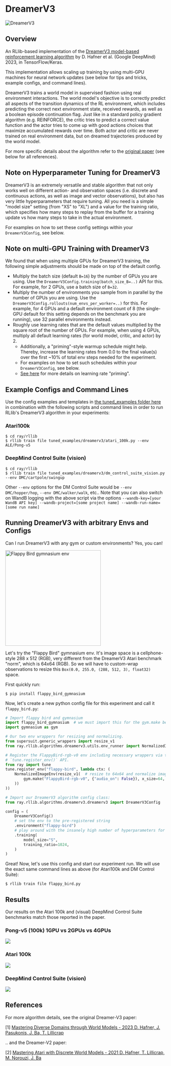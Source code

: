 # DreamerV3

![DreamerV3](../../../doc/source/rllib/images/dreamerv3/dreamerv3.png)

## Overview
An RLlib-based implementation of the
[DreamerV3 model-based reinforcement learning algorithm](https://arxiv.org/pdf/2301.04104v1.pdf)
by D. Hafner et al. (Google DeepMind) 2023, in TensorFlow/Keras. 

This implementation allows scaling up training by using multi-GPU machines for
neural network updates (see below for tips and tricks, example configs, and command lines).

DreamerV3 trains a world model in supervised fashion using real environment
interactions. The world model's objective is to correctly predict all aspects
of the transition dynamics of the RL environment, which includes predicting the
correct next environment state, received rewards, as well as a boolean episode
continuation flag.
Just like in a standard policy gradient algorithm (e.g. REINFORCE), the critic tries to
predict a correct value function and the actor tries to come up with good actions
choices that maximize accumulated rewards over time.
Both actor and critic are never trained on real environment data, but on dreamed trajectories produced by the world model.

For more specific details about the algorithm refer to the
[original paper](https://arxiv.org/pdf/2301.04104v1.pdf) (see below for all references).

## Note on Hyperparameter Tuning for DreamerV3
DreamerV3 is an extremely versatile and stable algorithm that not only works well on
different action- and observation spaces (i.e. discrete and continuous actions, as well
as image and vector observations), but also has very little hyperparameters that require tuning.
All you need is a simple "model size" setting (from "XS" to "XL") and a value for the training ratio, which
specifies how many steps to replay from the buffer for a training update vs how many
steps to take in the actual environment.

For examples on how to set these config settings within your `DreamerV3Config`, see below.


## Note on multi-GPU Training with DreamerV3
We found that when using multiple GPUs for DreamerV3 training, the following simple
adjustments should be made on top of the default config.

- Multiply the batch size (default `B=16`) by the number of GPUs you are using.
  Use the `DreamerV3Config.training(batch_size_B=..)` API for this. For example, for 2 GPUs,
  use a batch size of `B=32`.
- Multiply the number of environments you sample from in parallel by the number of GPUs you are using.
  Use the `DreamerV3Config.rollouts(num_envs_per_worker=..)` for this.
  For example, for 4 GPUs and a default environment count of 8 (the single-GPU default for
  this setting depends on the benchmark you are running), use 32
  parallel environments instead.
- Roughly use learning rates that are the default values multiplied by the square root of the number of GPUs.
  For example, when using 4 GPUs, multiply all default learning rates (for world model, critic, and actor) by 2.
  - Additionally, a "priming"-style warmup schedule might help. Thereby, increase the learning rates from 0.0
    to the final value(s) over the first ~10% of total env steps needed for the experiment.
  - For examples on how to set such schedules within your `DreamerV3Config`, see below.
  - [See here](https://aws.amazon.com/blogs/machine-learning/the-importance-of-hyperparameter-tuning-for-scaling-deep-learning-training-to-multiple-gpus/) for more details on learning rate "priming".


## Example Configs and Command Lines
Use the config examples and templates in
[the tuned_examples folder here](https://github.com/ray-project/ray/tree/master/rllib/tuned_examples/dreamerv3)
in combination with the following scripts and command lines in order to run RLlib's DreamerV3 algorithm in your experiments:

### Atari100k
```shell
$ cd ray/rllib
$ rllib train file tuned_examples/dreamerv3/atari_100k.py --env ALE/Pong-v5 
```

### DeepMind Control Suite (vision)
```shell
$ cd ray/rllib
$ rllib train file tuned_examples/dreamerv3/dm_control_suite_vision.py --env DMC/cartpole/swingup 
```
Other `--env` options for the DM Control Suite would be `--env DMC/hopper/hop`, `--env DMC/walker/walk`, etc..
Note that you can also switch on WandB logging with the above script via the options
`--wandb-key=[your WandB API key] --wandb-project=[some project name] --wandb-run-name=[some run name]`

## Running DreamerV3 with arbitrary Envs and Configs
Can I run DreamerV3 with any gym or custom environments? Yes, you can!

<img src="../../../doc/source/rllib/images/dreamerv3/flappy_bird_env.png" alt="Flappy Bird gymnasium env" width="300" height="300" />

Let's try the "Flappy Bird" gymnasium env. It's image space is a cellphone-style
288 x 512 (RGB), very different from the DreamerV3 Atari benchmark "norm", which is 64x64 (RGB).
So we will have to custom-wrap observations to resize this ``Box(0.0, 255.0, (288, 512, 3), float32)``
space.

First quickly run:
```shell
$ pip install flappy_bird_gymnasium 
```

Now, let's create a new python config file for this experiment and call it ``flappy_bird.py``:
```python
# Import flappy bird and gymnasium
import flappy_bird_gymnasium  # we must import this for the gym.make below to work
import gymnasium as gym

# Our two env wrappers for resizing and normalizing.
from supersuit.generic_wrappers import resize_v1
from ray.rllib.algorithms.dreamerv3.utils.env_runner import NormalizedImageEnv

# Register the FlappyBird-rgb-v0 env including necessary wrappers via the
# `tune.register_env()` API.
from ray import tune
tune.register_env("flappy-bird", lambda ctx: (
    NormalizedImageEnv(resize_v1(  # resize to 64x64 and normalize images
        gym.make("FlappyBird-rgb-v0", {"audio_on": False}), x_size=64, y_size=64
    ))
))

# Import our DreamerV3 algorithm config class:
from ray.rllib.algorithms.dreamerv3.dreamerv3 import DreamerV3Config

config = (
    DreamerV3Config()
    # set the env to the pre-registered string
    .environment("flappy-bird")
    # play around with the insanely high number of hyperparameters for DreamerV3 ;) 
    .training(
        model_size="S",
        training_ratio=1024,
    )
)
```

Great! Now, let's use this config and start our experiment run. We will use the exact same
command lines as above (for Atari100k and DM Control Suite):

```shell
$ rllib train file flappy_bird.py
```


## Results
Our results on the Atari 100k and (visual) DeepMind Control Suite benchmarks match those
reported in the paper.

### Pong-v5 (100k) 1GPU vs 2GPUs vs 4GPUs
<img src="../../../doc/source/rllib/images/dreamerv3/pong_1_2_and_4gpus.svg" style="display:block;">

### Atari 100k
<img src="../../../doc/source/rllib/images/dreamerv3/atari100k_1_vs_4gpus.svg" style="display:block;">

### DeepMind Control Suite (vision)
<img src="../../../doc/source/rllib/images/dreamerv3/dmc_1_vs_4gpus.svg" style="display:block;">


## References
For more algorithm details, see the original Dreamer-V3 paper:

[1] [Mastering Diverse Domains through World Models - 2023 D. Hafner, J. Pasukonis, J. Ba, T. Lillicrap](https://arxiv.org/pdf/2301.04104v1.pdf)

.. and the Dreamer-V2 paper:

[2] [Mastering Atari with Discrete World Models - 2021 D. Hafner, T. Lillicrap, M. Norouzi, J. Ba](https://arxiv.org/pdf/2010.02193.pdf)
